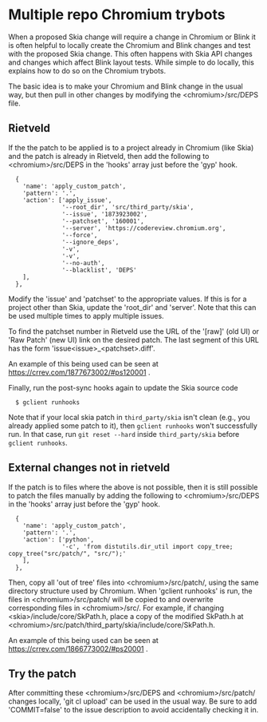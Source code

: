 Multiple repo Chromium trybots
==============================

When a proposed Skia change will require a change in Chromium or Blink it is
often helpful to locally create the Chromium and Blink changes and test with the
proposed Skia change. This often happens with Skia API changes and changes
which affect Blink layout tests. While simple to do locally, this explains how
to do so on the Chromium trybots.

The basic idea is to make your Chromium and Blink change in the usual way, but
then pull in other changes by modifying the \<chromium>/src/DEPS file.


Rietveld
--------
If the the patch to be applied is to a project already in Chromium (like Skia)
and the patch is already in Rietveld, then add the following to
\<chromium>/src/DEPS in the 'hooks' array just before the 'gyp' hook.

      {
        'name': 'apply_custom_patch',
        'pattern': '.',
        'action': ['apply_issue',
                   '--root_dir', 'src/third_party/skia',
                   '--issue', '1873923002',
                   '--patchset', '160001',
                   '--server', 'https://codereview.chromium.org',
                   '--force',
                   '--ignore_deps',
                   '-v',
                   '-v',
                   '--no-auth',
                   '--blacklist', 'DEPS'
        ],
      },

Modify the 'issue' and 'patchset' to the appropriate values.
If this is for a project other than Skia, update the 'root_dir' and 'server'.
Note that this can be used multiple times to apply multiple issues.

To find the patchset number in Rietveld use the URL of the '[raw]' (old UI) or
'Raw Patch' (new UI) link on the desired patch. The last segment of this URL
has the form 'issue\<issue>_\<patchset>.diff'.

An example of this being used can be seen at
https://crrev.com/1877673002/#ps120001 .

Finally, run the post-sync hooks again to update the Skia source code

      $ gclient runhooks

Note that if your local skia patch in `third_party/skia` isn't clean (e.g., you
already applied some patch to it), then `gclient runhooks` won't successfully
run. In that case, run `git reset --hard` inside `third_party/skia` before
`gclient runhooks`.

External changes not in rietveld
--------------------------------
If the patch is to files where the above is not possible, then it is still
possible to patch the files manually by adding the following to
\<chromium>/src/DEPS in the 'hooks' array just before the 'gyp' hook.

      {
        'name': 'apply_custom_patch',
        'pattern': '.',
        'action': ['python',
                   '-c', 'from distutils.dir_util import copy_tree; copy_tree("src/patch/", "src/");'
        ],
      },

Then, copy all 'out of tree' files into \<chromium>/src/patch/, using the same
directory structure used by Chromium. When 'gclient runhooks' is run, the files
in \<chromium>/src/patch/ will be copied to and overwrite corresponding files in
\<chromium>/src/. For example, if changing \<skia>/include/core/SkPath.h, place
a copy of the modified SkPath.h at
\<chromium>/src/patch/third_party/skia/include/core/SkPath.h.

An example of this being used can be seen at
https://crrev.com/1866773002/#ps20001 .


Try the patch
-------------
After committing these \<chromium>/src/DEPS and \<chromium>/src/patch/ changes
locally, 'git cl upload' can be used in the usual way. Be sure to add
'COMMIT=false' to the issue description to avoid accidentally checking it in.

